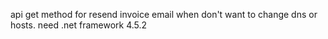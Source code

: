 api get method for resend invoice email when don't want to change dns or hosts.
need .net framework 4.5.2
